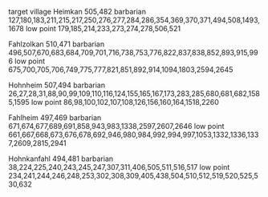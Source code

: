 target village
Heimkan 505,482
  barbarian
    127,180,183,211,215,217,250,276,277,284,286,354,369,370,371,494,508,1493,1678
  low point
    179,185,214,233,273,274,278,506,521

Fahlzolkan 510,471
  barbarian
    496,507,670,683,684,709,701,716,738,753,776,822,837,838,852,893,915,996
  low point
    675,700,705,706,749,775,777,821,851,892,914,1094,1803,2594,2645

Hohnheim 507,494
  barbarian
    26,27,28,31,88,90,99,109,110,116,124,155,165,167,173,283,285,680,681,682,1585,1595
  low point
    86,98,100,102,107,108,126,156,160,164,1518,2260

Fahlheim 497,469
  barbarian
    671,674,677,689,691,858,943,983,1338,2597,2607,2646
  low point
    661,667,668,673,676,678,692,946,980,984,992,994,997,1053,1332,1336,1337,2609,2815,2941

Hohnkanfahl 494,481
  barbarian
    38,224,225,240,243,245,247,307,311,406,505,511,516,517
  low point
    234,241,244,246,248,253,302,308,309,405,438,504,510,512,519,520,525,530,632
